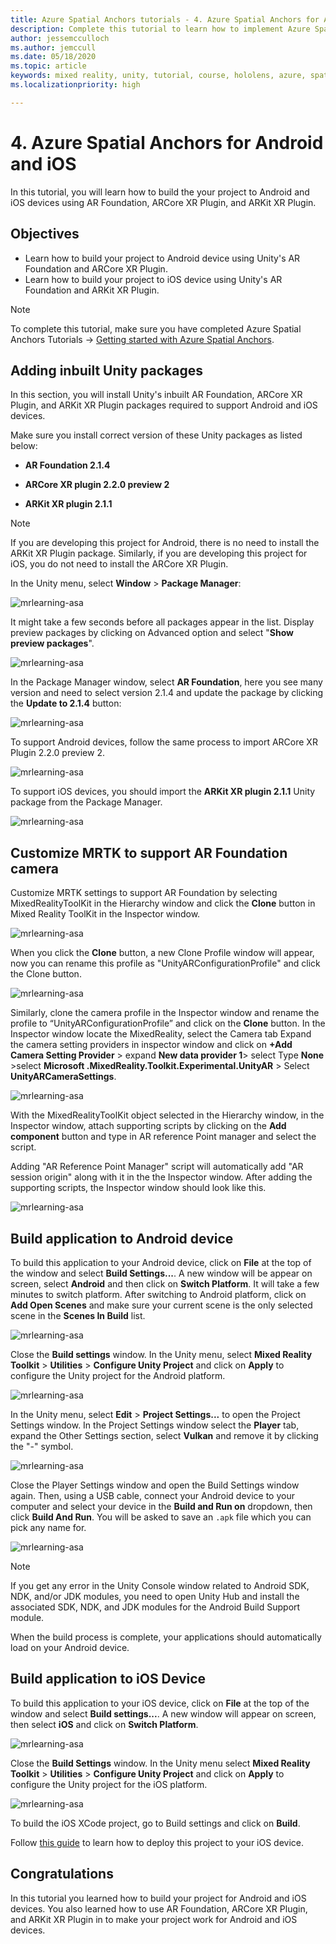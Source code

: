 ```yaml
---
title: Azure Spatial Anchors tutorials - 4. Azure Spatial Anchors for Android and iOS
description: Complete this tutorial to learn how to implement Azure Spatial Anchors within a mixed reality application.
author: jessemcculloch
ms.author: jemccull
ms.date: 05/18/2020
ms.topic: article
keywords: mixed reality, unity, tutorial, course, hololens, azure, spatial anchors
ms.localizationpriority: high

---
```


# 4. Azure Spatial Anchors for Android and iOS

In this tutorial, you will learn how to build the your project to Android and iOS devices using AR Foundation, ARCore XR Plugin, and ARKit XR Plugin.

## Objectives

* Learn how to build your project to Android device using Unity's AR Foundation and ARCore XR Plugin.
* Learn how to build your project to iOS device using Unity's AR Foundation and ARKit XR Plugin.

> [!NOTE]
> To complete this tutorial, make sure you have completed Azure Spatial Anchors Tutorials -> [Getting started with Azure Spatial Anchors](mrlearning-asa-ch1.md).

## Adding inbuilt Unity packages

In this section, you will install Unity's inbuilt AR Foundation, ARCore XR Plugin, and ARKit XR Plugin packages required to support Android and iOS devices.

Make sure you install correct version of these Unity packages as listed below:

* **AR Foundation 2.1.4**

* **ARCore XR plugin 2.2.0 preview 2**

* **ARKit XR plugin 2.1.1**

> [!NOTE]
> If you are developing this project for Android, there is no need to install the ARKit XR Plugin package. Similarly, if you are developing this project for iOS, you do not need to install the ARCore XR Plugin.

In the Unity menu, select **Window** > **Package Manager**:

![mrlearning-asa](images/mrlearning-asa/tutorial4-section1-step1-1.png)

It might take a few seconds before all packages appear in the list. Display preview packages by clicking on Advanced option and select "**Show preview packages**".

<!-- TODO:VEERUBY:

* Required: Change image so the referenced 'Advanced' dropdown is visible.

   * Suggestion: Also, would be nice if list was scrolled to top, so it's shown as it will be displayed to students when window is loaded

  -->

  ![mrlearning-asa](images/mrlearning-asa/tutorial4-section1-step1-2.png)

In the Package Manager window, select **AR Foundation**, here you see many version and need to select version 2.1.4 and update the package by clicking the **Update to 2.1.4** button:

<!-- TODO:VEERUBY:
    * Required: For AR Foundation, the image should show install button as 'Update to 2.1.4' not 'Install' because the package was already installed with default version in the first tutorial of this series.
-->
![mrlearning-asa](images/mrlearning-asa/tutorial4-section1-step1-3.png)

To support Android devices, follow the same process to import ARCore XR Plugin 2.2.0 preview 2.

![mrlearning-asa](images/mrlearning-asa/tutorial4-section1-step1-4.png)

To support iOS devices, you should import the **ARKit XR plugin 2.1.1** Unity package from the Package Manager.

![mrlearning-asa](images/mrlearning-asa/tutorial4-section1-step1-5.png)

## Customize MRTK to support AR Foundation camera

Customize MRTK settings to support AR Foundation by selecting MixedRealityToolKit in the Hierarchy window and click the **Clone** button in Mixed Reality ToolKit in the Inspector window.

![mrlearning-asa](images/mrlearning-asa/tutorial4-section2-step1-1.png)

When you click the **Clone** button, a new Clone Profile window will appear, now you can rename this profile as "UnityARConfigurationProfile" and click the Clone button.
<!-- TODO: VEERUBY:
    Required: Change image, it does not show the Clone Profile window you are referring to.
-->
![mrlearning-asa](images/mrlearning-asa/tutorial4-section2-step1-2.png)

<!-- TODO: VEERUBY:
    Required: This paragraph needs to be rewritten.
-->
Similarly, clone the camera profile in the Inspector window and rename the profile to “UnityARConfigurationProfile” and click on the **Clone** button. In the Inspector window locate the MixedReality, select the Camera tab Expand the camera setting providers in inspector window and click on **+Add Camera Setting Provider** > expand **New data provider 1**> select Type **None** >select **Microsoft .MixedReality.Toolkit.Experimental.UnityAR**  > Select **UnityARCameraSettings**.

<!-- TODO: VEERUBY:
    Required: Change image, it does not show the Clone Profile window you are referring to.
    Required: Change image, Project window is inconsistent with previous image, it doesn't show the newly created MRTK profile.
-->
![mrlearning-asa](images/mrlearning-asa/tutorial4-section2-step1-3.png)

With the MixedRealityToolKit object selected in the Hierarchy window, in the Inspector window, attach supporting scripts by clicking on the **Add component** button and type in AR reference Point manager and select the script.

Adding "AR Reference Point Manager" script will automatically add "AR session origin" along with it in the the Inspector window. After adding the supporting scripts, the Inspector window should look like this.

<!-- TODO: VEERUBY:
    Required: Change image, Project window is inconsistent with previous image, it doesn't show the newly created MRTK profiles.
-->
![mrlearning-asa](images/mrlearning-asa/tutorial4-section2-step1-4.png)

## Build application to Android device

To build this application to your Android device, click on **File** at the top of the window and select **Build Settings...**. A new window will be appear on screen, select **Android** and then click on **Switch Platform**. It will take a few minutes to switch platform. After switching to Android platform, click on **Add Open Scenes** and make sure your current scene is the only selected scene in the **Scenes In Build** list.

![mrlearning-asa](images/mrlearning-asa/tutorial4-section3-step1-1.png)

Close the **Build settings** window. In the Unity menu, select **Mixed Reality Toolkit** > **Utilities** > **Configure Unity Project** and click on **Apply** to configure the Unity project for the Android platform.

![mrlearning-asa](images/mrlearning-asa/tutorial4-section3-step1-2.png)

In the Unity menu, select **Edit** > **Project Settings...** to open the Project Settings window. In the Project Settings window select the **Player** tab, expand the Other Settings section, select **Vulkan** and remove it by clicking the "-" symbol.

![mrlearning-asa](images/mrlearning-asa/tutorial4-section3-step1-3.png)

Close the Player Settings window and open the Build Settings window again. Then, using a USB cable, connect your Android device to your computer and select your device in the **Build and Run on** dropdown, then click **Build And Run**. You will be asked to save an `.apk` file which you can pick any name for.

![mrlearning-asa](images/mrlearning-asa/tutorial4-section3-step1-4.png)

> [!NOTE]
> If you get any error in the Unity Console window related to Android SDK, NDK, and/or JDK modules, you need to open Unity Hub and install the associated SDK, NDK, and JDK modules for the Android Build Support module.

When the build process is complete, your applications should automatically load on your Android device.

## Build application to iOS Device

To build this application to your iOS device, click on **File** at the top of the window and select **Build settings...**. A new window will appear on screen, then select **iOS** and click on **Switch Platform**.

![mrlearning-asa](images/mrlearning-asa/tutorial4-section4-step1-1.png)

Close the **Build Settings** window. In the Unity menu select **Mixed Reality Toolkit** > **Utilities** > **Configure Unity Project** and click on **Apply** to configure the Unity project for the iOS platform.

![mrlearning-asa](images/mrlearning-asa/tutorial4-section4-step1-2.png)

To build the iOS XCode project, go to Build settings and click on **Build**.

Follow [this guide](https://docs.microsoft.com/azure/spatial-anchors/quickstarts/get-started-unity-ios#export-the-xcode-project) to learn how to deploy this project to your iOS device.

## Congratulations

In this tutorial you learned how to build your project for Android and iOS devices. You also learned how to use AR Foundation, ARCore XR Plugin, and ARKit XR Plugin in to make your project work for Android and iOS devices.